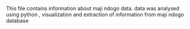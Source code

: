 This file contains information about maji ndogo data. data was analysed using python , visualization and extraction of information from maji ndogo database
